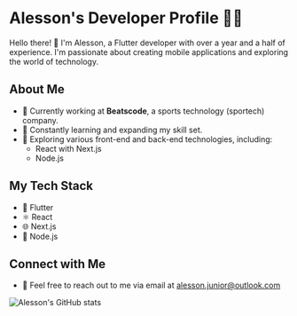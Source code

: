 # Alesson's Developer Profile 👨‍💻

Hello there! 👋 I'm Alesson, a Flutter developer with over a year and a half of experience. I'm passionate about creating mobile applications and exploring the world of technology.

## About Me
- 💼 Currently working at **Beatscode**, a sports technology (sportech) company.
- 🌱 Constantly learning and expanding my skill set.
- 🚀 Exploring various front-end and back-end technologies, including:
  - React with Next.js
  - Node.js

## My Tech Stack
- 📱 Flutter
- ⚛️ React
- 🌐 Next.js
- 🚀 Node.js

## Connect with Me
- 📧 Feel free to reach out to me via email at [alesson.junior@outlook.com](mailto:alesson.junior@outlook.com)

![Alesson's GitHub stats](https://github-readme-stats.vercel.app/api?username=alessonjrt&show_icons=true&theme=dark)
